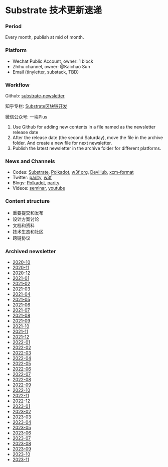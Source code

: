 # Substrate 技术更新速递

### Period

Every month, publish at mid of month.

### Platform

- Wechat Public Account, owner: 1 block
- Zhihu channel, owner: @Kaichao Sun
- Email (tinyletter, substack, TBD)

### Workflow

Github: [substrate-newsletter](https://github.com/ParityAsia/substrate-newsletter)

知乎专栏: [Substrate区块链开发](https://zhuanlan.zhihu.com/substrate)

微信公众号: 一块Plus

1. Use Github for adding new contents in a file named as the newsletter release date
2. After the release date (the second Saturday), move the file in the archive folder. And create a new file for next newsletter.
3. Publish the latest newsletter in the archive folder for different platforms.

### News and Channels

- Codes: [Substrate](https://github.com/paritytech/substrate), [Polkadot](https://github.com/paritytech/polkadot), [w3f org](https://github.com/w3f/), [DevHub](https://github.com/substrate-developer-hub/), [xcm-format](https://github.com/paritytech/xcm-format/)
- Twitter: [parity](https://twitter.com/ParityTech), [w3f](https://twitter.com/web3foundation)
- Blogs: [Polkadot](https://medium.com/polkadot-network), [parity](https://www.parity.io/blog/)
- Videos: [seminar](https://www.crowdcast.io/e/substrate-seminar/), [youtube](https://www.youtube.com/channel/UCSs5vZi0U7qHLkUjF3QnaWg)

### Content structure

* 重要提交和发布
* 设计方案讨论
* 文档和资料
* 技术生态和社区
* 跨链协议

### Archived newsletter

- [2020-10](./archive/2020/2020_10.md)
- [2020-11](./archive/2020/2020_11.md)
- [2020-12](./archive/2020/2020_12.md)
- [2021-01](./archive/2021/2021_01.md)
- [2021-02](./archive/2021/2021_02.md)
- [2021-03](./archive/2021/2021_03.md)
- [2021-04](./archive/2021/2021_04.md)
- [2021-05](./archive/2021/2021_05.md)
- [2021-06](./archive/2021/2021_06.md)
- [2021-07](./archive/2021/2021_07.md)
- [2021-08](./archive/2021/2021_08.md)
- [2021-09](./archive/2021/2021_09.md)
- [2021-10](./archive/2021/2021_10.md)
- [2021-11](./archive/2021/2021_11.md)
- [2021-12](./archive/2021/2021_12.md)
- [2022-01](./archive/2022/2022_01.md)
- [2022-02](./archive/2022/2022_02.md)
- [2022-03](./archive/2022/2022_03.md)
- [2022-04](./archive/2022/2022_04.md)
- [2022-05](./archive/2022/2022_05.md)
- [2022-06](./archive/2022/2022_06.md)
- [2022-07](./archive/2022/2022_07.md)
- [2022-08](./archive/2022/2022_08.md)
- [2022-09](./archive/2022/2022_09.md)
- [2022-10](./archive/2022/2022_10.md)
- [2022-11](./archive/2022/2022_11.md)
- [2022-12](./archive/2022/2022_12.md)
- [2023-01](./archive/2023_01.md)
- [2023-02](./archive/2023_02.md)
- [2023-03](./archive/2023_03.md)
- [2023-04](./archive/2023_04.md)
- [2023-05](./archive/2023_05.md)
- [2023-06](./archive/2023_06.md)
- [2023-07](./archive/2023_07.md)
- [2023-08](./archive/2023_08.md)
- [2023-09](./archive/2023_09.md)
- [2023-10](./archive/2023_10.md)
- [2023-11](./archive/2023_11.md)
